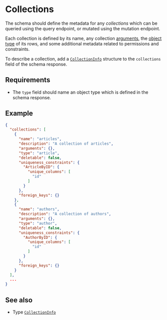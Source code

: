 # Collections

The schema should define the metadata for any _collections_ which can be queried using the query endpoint, or mutated using the mutation endpoint.

Each collection is defined by its name, any collection [arguments](../queries/arguments.md), the [object type](./object-types.md) of its rows, and some additional metadata related to permissions and constraints.

To describe a collection, add a [`CollectionInfo`](../../reference/types.md#collectioninfo) structure to the `collections` field of the schema response.

## Requirements

- The `type` field should name an object type which is defined in the schema response.

## Example

```json
{
  "collections": [
    {
      "name": "articles",
      "description": "A collection of articles",
      "arguments": {},
      "type": "article",
      "deletable": false,
      "uniqueness_constraints": {
        "ArticleByID": {
          "unique_columns": [
            "id"
          ]
        }
      },
      "foreign_keys": {}
    },
    {
      "name": "authors",
      "description": "A collection of authors",
      "arguments": {},
      "type": "author",
      "deletable": false,
      "uniqueness_constraints": {
        "AuthorByID": {
          "unique_columns": [
            "id"
          ]
        }
      },
      "foreign_keys": {}
    }
  ],
  ...
}
```

## See also

- Type [`CollectionInfo`](../../reference/types.md#collectioninfo)
